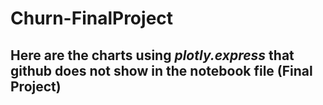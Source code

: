 # Churn-FinalProject

## Here are the charts using *plotly.express* that github does not show in the notebook file (Final Project)
